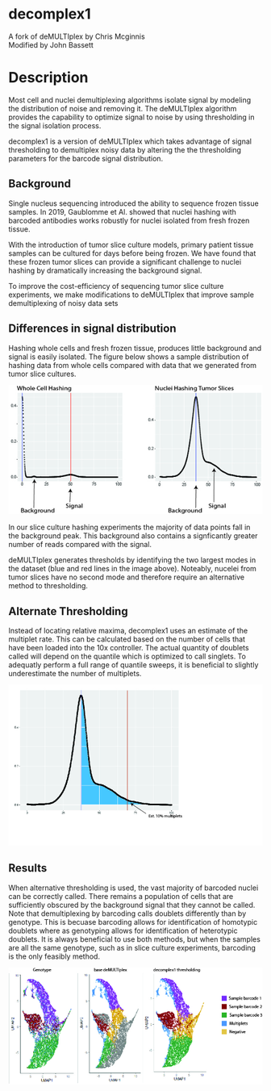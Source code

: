 # decomplex1
A fork of deMULTIplex by Chris Mcginnis  
Modified by John Bassett

# Description

Most cell and nuclei demultiplexing algorithms isolate signal by modeling the distribution of noise and removing it. The deMULTIplex algorithm provides the capability to optimize signal to noise by using thresholding in the signal isolation process. 

decomplex1 is a version of deMULTIplex which takes advantage of signal thresholding to demultiplex noisy data by altering the the thresholding parameters for the barcode signal distribution.

## Background

Single nucleus sequencing introduced the ability to sequence frozen tissue samples. In 2019, Gaublomme et Al. showed that nuclei hashing with barcoded antibodies works robustly for nuclei isolated from fresh frozen tissue. 

With the introduction of tumor slice culture models, primary patient tissue samples can be cultured for days before being frozen. We have found that these frozen tumor slices can provide a significant challenge to nuclei hashing by dramatically increasing the background signal.

To improve the cost-efficiency of sequencing tumor slice culture experiments, we make modifications to deMULTIplex that improve sample demultiplexing of noisy data sets 

## Differences in signal distribution

Hashing whole cells and fresh frozen tissue, produces little background and signal is easily isolated. The figure below shows a sample distribution of hashing data from whole cells compared with data that we generated from tumor slice cultures. 

![Sample Distributions](/Figures/SampleDistributions.jpg)



In our slice culture hashing experiments the majority of data points fall in the background peak. This background also contains a signficantly greater number of reads compared with the signal.

deMULTIplex generates thresholds by identifying the two largest modes in the dataset (blue and red lines in the image above). Noteably, nucelei from tumor slices have no second mode and therefore require an alternative method to thresholding.

## Alternate Thresholding

Instead of locating relative maxima, decomplex1 uses an estimate of the multiplet rate. This can be calculated based on the number of cells that have been loaded into the 10x controller. The actual quantity of doublets called will depend on the quantile which is optimized to call singlets. To adequatly perform a full range of quantile sweeps, it is beneficial to slightly underestimate the number of multiplets.


![Sample Thresholding](/Figures/EstMultiplets.jpg)

## Results

When alternative thresholding is used, the vast majority of barcoded nuclei can be correctly called. There remains a population of cells that are sufficiently obscured by the background signal that they cannot be called. Note that demultiplexing by barcoding calls doublets differently than by genotype. This is becuase barcoding allows for identification of homotypic doublets where as genotyping allows for identification of heterotypic doublets. It is always beneficial to use both methods, but when the samples are all the same genotype, such as in slice culture experiments, barcoding is the only feasibly method.

![Results](/Figures/Results.jpg)